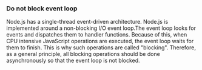 ### Do not block event loop

Node.js has a single-thread event-driven architecture. Node.js is implemented around a non-blocking I/O event loop.The event loop looks for events and dispatches them to handler functions. Because of this, when CPU intensive JavaScript operations are executed, the event loop waits for them to finish. This is why such operations are called "blocking". Therefore, as a general principle, all blocking operations should be done asynchronously so that the event loop is not blocked.
